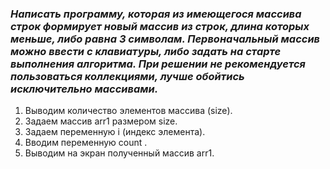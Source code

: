 ### *Написать программу, которая из имеющегося массива строк формирует новый массив из строк, длина которых меньше, либо равна 3 символам. Первоначальный массив можно ввести с клавиатуры, либо задать на старте выполнения алгоритма. При решении не рекомендуется пользоваться коллекциями, лучше обойтись исключительно массивами.*
1. Выводим количество элементов массива (size).
2. Задаем массив arr1 размером size.
3. Задаем переменную i (индекс элемента).
4. Вводим переменную count .
5. Выводим на экран полученный массив arr1.
